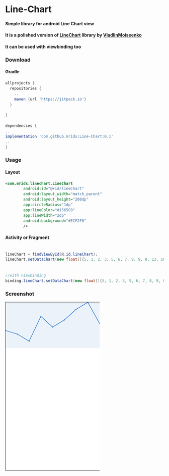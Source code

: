 # Line-Chart
#### Simple library for android Line Chart view
#### It is a polished version of [LineChart](https://github.com/VladlinMoiseenko/line-chart) library by [VladlinMoiseenko](https://github.com/VladlinMoiseenko)
#### It can be used with viewbinding too

### Download
#### Gradle

```gradle
allprojects {
  repositories {
    ..
    maven {url 'https://jitpack.io'}
  }

}

dependencies {
..
implementation 'com.github.mridx:Line-Chart:0.1'
..
}
```

### Usage
#### Layout
```XML
<com.mridx.linechart.LineChart
        android:id="@+id/lineChart"
        android:layout_width="match_parent"
        android:layout_height="200dp"
        app:circleRadius="1dp"
        app:lineColor="#1565C0"
        app:lineWidth="2dp"
        android:background="#ECF2F8"
        />
```
#### Activity or Fragment
```JAVA

lineChart = findViewById(R.id.lineChart);
lineChart.setDataChart(new float[]{5, 1, 2, 3, 5, 6, 7, 8, 9, 8, 13, 10});


//with viewbinding
binding.lineChart.setDataChart(new float[]{5, 1, 2, 3, 5, 6, 7, 8, 9, 8, 13, 10});
```

### Screenshot
![Screenshot](ss.png)
